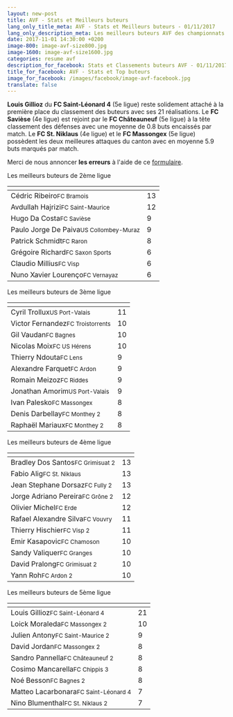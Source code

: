 ```yaml
---
layout: new-post
title: AVF - Stats et Meilleurs buteurs
lang_only_title_meta: AVF - Stats et Meilleurs buteurs - 01/11/2017
lang_only_description_meta: Les meilleurs buteurs AVF des championnats de football amateur de la 2e à la 5e ligue - 01/11/2017
date: 2017-11-01 14:30:00 +0200
image-800: image-avf-size800.jpg
image-1600: image-avf-size1600.jpg
categories: resume avf
description_for_facebook: Stats et Classements buteurs AVF - 01/11/2017
title_for_facebook: AVF - Stats et Top buteurs
image_for_facebook: /images/facebook/image-avf-facebook.jpg
translate: false
---
```

__Louis Gillioz__ du __FC Saint-Léonard 4__ (5e ligue) reste solidement attaché à la première place du classement des buteurs avec ses 21 réalisations. Le __FC Savièse__ (4e ligue) est rejoint par le __FC Châteauneuf__ (5e ligue) à la tête classement des défenses avec une moyenne de 0.8 buts encaissés par match. Le __FC St. Niklaus__ (4e ligue) et le __FC Massongex__ (5e ligue) possèdent les deux meilleures attaques du canton avec en moyenne 5.9 buts marqués par match.

Merci de nous annoncer <b>les erreurs</b> à l'aide de ce <a href="/formulaire-report-erreur" title="Signaler une erreur ou un problème">formulaire</a>.

Les meilleurs buteurs de 2ème ligue

<table class="table"><thead><tr><th><i class="fa fa-male"></i></th><th><i class="fa fa-futbol-o"></i></th></tr></thead><tbody><tr><td>Cédric Ribeiro<span class='d-block team-name'><small>FC Bramois</small></span></td><td>13</td></tr><tr><td>Avdullah Hajrizi<span class='d-block team-name'><small>FC Saint-Maurice</small></span></td><td>12</td></tr><tr><td>Hugo Da Costa<span class='d-block team-name'><small>FC Savièse</small></span></td><td>9</td></tr><tr><td>Paulo Jorge De Paiva<span class='d-block team-name'><small>US Collombey-Muraz</small></span></td><td>9</td></tr><tr><td>Patrick Schmidt<span class='d-block team-name'><small>FC Raron</small></span></td><td>8</td></tr><tr><td>Grégoire Richard<span class='d-block team-name'><small>FC Saxon Sports</small></span></td><td>6</td></tr><tr><td>Claudio Millius<span class='d-block team-name'><small>FC Visp</small></span></td><td>6</td></tr><tr><td>Nuno Xavier Lourenço<span class='d-block team-name'><small>FC Vernayaz</small></span></td><td>6</td></tr></tbody></table>

Les meilleurs buteurs de 3ème ligue

<table class="table"><thead><tr><th><i class="fa fa-male"></i></th><th><i class="fa fa-futbol-o"></i></th></tr></thead><tbody><tr><td>Cyril Trollux<span class='d-block team-name'><small>US Port-Valais</small></span></td><td>11</td></tr><tr><td>Victor Fernandez<span class='d-block team-name'><small>FC Troistorrents</small></span></td><td>10</td></tr><tr><td>Gil Vaudan<span class='d-block team-name'><small>FC Bagnes</small></span></td><td>10</td></tr><tr><td>Nicolas Moix<span class='d-block team-name'><small>FC US Hérens</small></span></td><td>10</td></tr><tr><td>Thierry Ndouta<span class='d-block team-name'><small>FC Lens</small></span></td><td>9</td></tr><tr><td>Alexandre Farquet<span class='d-block team-name'><small>FC Ardon</small></span></td><td>9</td></tr><tr><td>Romain Meizoz<span class='d-block team-name'><small>FC Riddes</small></span></td><td>9</td></tr><tr><td>Jonathan Amorim<span class='d-block team-name'><small>US Port-Valais</small></span></td><td>9</td></tr><tr><td>Ivan Palesko<span class='d-block team-name'><small>FC Massongex</small></span></td><td>8</td></tr><tr><td>Denis Darbellay<span class='d-block team-name'><small>FC Monthey 2</small></span></td><td>8</td></tr><tr><td>Raphaël Mariaux<span class='d-block team-name'><small>FC Monthey 2</small></span></td><td>8</td></tr></tbody></table>

Les meilleurs buteurs de 4ème ligue

<table class="table"><thead><tr><th><i class="fa fa-male"></i></th><th><i class="fa fa-futbol-o"></i></th></tr></thead><tbody><tr><td>Bradley Dos Santos<span class='d-block team-name'><small>FC Grimisuat 2</small></span></td><td>13</td></tr><tr><td>Fabio Alig<span class='d-block team-name'><small>FC St. Niklaus</small></span></td><td>13</td></tr><tr><td>Jean Stephane Dorsaz<span class='d-block team-name'><small>FC Fully 2</small></span></td><td>13</td></tr><tr><td>Jorge Adriano Pereira<span class='d-block team-name'><small>FC Grône 2</small></span></td><td>12</td></tr><tr><td>Olivier Michel<span class='d-block team-name'><small>FC Erde</small></span></td><td>12</td></tr><tr><td>Rafael Alexandre Silva<span class='d-block team-name'><small>FC Vouvry</small></span></td><td>11</td></tr><tr><td>Thierry Hischier<span class='d-block team-name'><small>FC Visp 2</small></span></td><td>11</td></tr><tr><td>Emir Kasapovic<span class='d-block team-name'><small>FC Chamoson</small></span></td><td>10</td></tr><tr><td>Sandy Valiquer<span class='d-block team-name'><small>FC Granges</small></span></td><td>10</td></tr><tr><td>David Pralong<span class='d-block team-name'><small>FC Grimisuat 2</small></span></td><td>10</td></tr><tr><td>Yann Roh<span class='d-block team-name'><small>FC Ardon 2</small></span></td><td>10</td></tr></tbody></table>

Les meilleurs buteurs de 5ème ligue

<table class="table"><thead><tr><th><i class="fa fa-male"></i></th><th><i class="fa fa-futbol-o"></i></th></tr></thead><tbody><tr><td>Louis Gillioz<span class='d-block team-name'><small>FC Saint-Léonard 4</small></span></td><td>21</td></tr><tr><td>Loick Moraleda<span class='d-block team-name'><small>FC Massongex 2</small></span></td><td>10</td></tr><tr><td>Julien Antony<span class='d-block team-name'><small>FC Saint-Maurice 2</small></span></td><td>9</td></tr><tr><td>David Jordan<span class='d-block team-name'><small>FC Massongex 2</small></span></td><td>8</td></tr><tr><td>Sandro Pannella<span class='d-block team-name'><small>FC Châteauneuf 2</small></span></td><td>8</td></tr><tr><td>Cosimo Mancarella<span class='d-block team-name'><small>FC Chippis 3</small></span></td><td>8</td></tr><tr><td>Noé Besson<span class='d-block team-name'><small>FC Bagnes 2</small></span></td><td>8</td></tr><tr><td>Matteo Lacarbonara<span class='d-block team-name'><small>FC Saint-Léonard 4</small></span></td><td>7</td></tr><tr><td>Nino Blumenthal<span class='d-block team-name'><small>FC St. Niklaus 2</small></span></td><td>7</td></tr></tbody></table>

